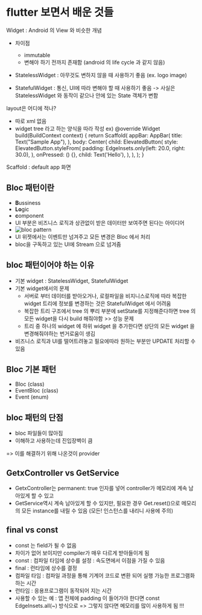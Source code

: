 # flutter 보면서 배운 것들

Widget : Android 의 View 와 비슷한 개념
 - 차이점
   * immutable
   * 변해야 하기 전까지 존재함 (android 의 life cycle 과 같지 않음)

- StatelessWidget : 아무것도 변하지 않을 때 사용하기 좋음 (ex. logo image)
- StatefulWidget : 통신, UI에 따라 변해야 할 때 사용하기 좋음
  -> 사실은 StatelessWidget 와 동작이 같으나 안에 있는 State 객체가 변함

layout은 어디에 적나?
  - 따로 xml 없음
  - widget tree 라고 하는 양식을 따라 작성
  ex)
  @override
  Widget build(BuildContext context) {
    return Scaffold(
      appBar: AppBar(
        title: Text("Sample App"),
      ),
      body: Center(
        child: ElevatedButton(
          style: ElevatedButton.styleFrom(
            padding: EdgeInsets.only(left: 20.0, right: 30.0),
          ),
          onPressed: () {},
          child: Text('Hello'),
        ),
      ),
    );
  }

Scaffold : default app 화면


## Bloc 패턴이란
 - **B**ussiness
 - **Lo**gic
 - **c**omponent
 - UI 부분은 비즈니스 로직과 상관없이 받은 데이터만 보여주면 된다는 아이디어
 - ![bloc pattern](https://i0.wp.com/everyday.codes/wp-content/uploads/2020/06/bloc-splash.png?fit=925%2C455&ssl=1)
 - UI 위젯에서는 이벤트만 넘겨주고 모든 변경은 Bloc 에서 처리
 - bloc을 구독하고 있는 UI에 Stream 으로 넘겨줌
 
## bloc 패턴이어야 하는 이유
 - 기본 widget : StatelessWidget, StatefulWidget
 - 기본 widget에서의 문제
    * 서버로 부터 데이터를 받아오거나, 로컬파일을 비지니스로직에 따라 복잡한 widget 트리에 정보를 변경하는 것은 StatefulWidget 에서 어려움
    * 복잡한 트리 구조에서 tree 의 뿌리 부분에 setState를 지정해준다하면 tree 의 모든 widget을 다시 build 해줘야함 >> 성능 문제
    * 트리 중 하나의 widget 에 하위 widget 을 추가한다면 상단의 모든 widget 을 변경해줘야하는 번거로움이 생김
 - 비즈니스 로직과 UI를 떨어트려놓고 필요에따라 원하는 부분만 UPDATE 처리할 수 있음

## Bloc 기본 패턴
 - Bloc (class)
 - EventBloc (class)
 - Event (enum)

## bloc 패턴의 단점
 - bloc 파일들이 많아짐
 - 이해하고 사용하는데 진입장벽이 큼
 
 => 이를 해결하기 위해 나온것이 provider
 
 
## GetxController vs GetService
 - GetxController는 permanent: true 인자를 넣어 controller가 메모리에 계속 남아있게 할 수 있고
 - GetService역시 계속 남아있게 할 수 있지만, 필요한 경우 Get.reset()으로 메모리의 모든 instance를 내릴 수 있음 (모든! 인스턴스를 내리니 사용에 주의)

## final vs const
 - const 는 field가 될 수 없음
 - 차이가 없어 보이지만 compiler가 매우 다르게 받아들이게 됨
 - const : 컴파일 타임에 상수를 설정 : 속도면에서 이점을 가질 수 있음
 - final : 런타임에 상수를 결정
 - 컴파일 타임 : 컴파일 과정을 통해 기계어 코드로 변환 되어 실행 가능한 프로그램화 하는 시간
 - 런타임 : 응용프로그램이 동작되어 지는 시간
 - 사용할 수 있는 예 : 앱 전체에 padding 이 들어가야 한다면 const EdgeInsets.all(~) 방식으로 => 그렇지 않다면 메모리를 많이 사용하게 됨 !!!
